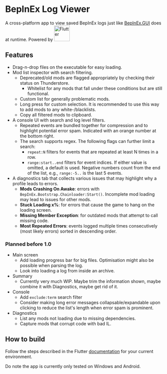 # BepInEx Log Viewer

A cross-platform app to view saved BepInEx logs just like [BepInEx.GUI](https://github.com/risk-of-thunder/BepInEx.GUI) does at runtime. Powered by [<img src="https://storage.googleapis.com/cms-storage-bucket/c823e53b3a1a7b0d36a9.png" alt="Flutter" width="50"/>](https://github.com/flutter/flutter)

## Features

- Drag-n-drop files on the executable for easy loading.
- Mod list inspector with search filtering.
  - Deprecated/old mods are flagged appropriately by checking their status on Thunderstore.
    - Whitelist for any mods that fall under these conditions but are still functional.
  - Custom list for generally problematic mods.
  - Long press for custom selection. It is recommended to use this way to add mods to any white-/blacklists.
  - Copy all filtered mods to clipboard.
- A console UI with search and log level filters.
  - Repeated events are bundled together for compression and to highlight potential error spam. Indicated with an orange number at the bottom right.
  - The search supports regex. The following flags can further limit a search:
    - `repeat:N` filters for events that are repeated at least N times in a row.
    - `range:start..end` filters for event indices. If either value is omitted, a default is used. Negative numbers count from the end of the list, e.g., `range:-5..` is the last 5 events.
- A diagnostics tab that collects various issues that may highlight why a profile leads to errors.
  - **Mods Crashing On Awake**: errors with `BepInEx.Bootstrap.Chainloader:Start()`. Incomplete mod loading may lead to issues for other mods.
  - **Stuck Loading x%**: for errors that cause the game to hang on the loading screen. 
  - **Missing Member Exception**: for outdated mods that attempt to call missing code.
  - **Most Repeated Errors**: events logged multiple times consecutively (most likely errors) sorted in descending order.

### Planned before 1.0

- Main screen
  - Add loading progress bar for big files. Optimisation might also be possible when parsing the log.
  - Look into loading a log from inside an archive.
- Summary
  - Currently very much WIP. Maybe trim the information shown, maybe combine it with Diagnostics, maybe get rid of it.
- Console
  - Add `exclude:term` search filter
  - Consider making long error messages collapsable/expandable upon clicking to reduce the list's length when error spam is prominent.
- Diagnostics
  - List any mods not loading due to missing dependencies.
  - Capture mods that corrupt code with bad IL.

## How to build

Follow the steps described in the Flutter [documentation](https://docs.flutter.dev/get-started/install) for your current environment.

Do note the app is currently only tested on Windows and Android.